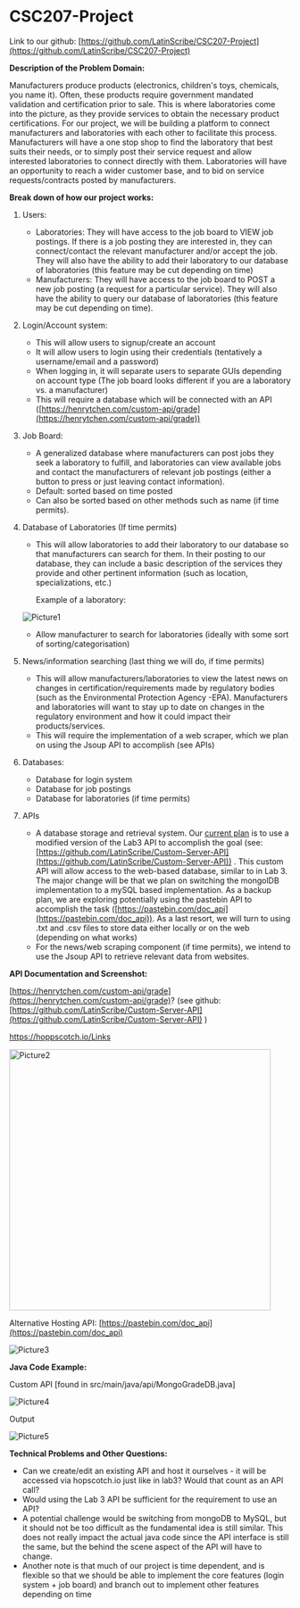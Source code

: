 # CSC207-Project

Link to our github: [https://github.com/LatinScribe/CSC207-Project](https://github.com/LatinScribe/CSC207-Project)

**Description of the Problem Domain:**

Manufacturers produce products (electronics, children's toys, chemicals, you name it). Often, these products require government mandated validation and certification prior to sale. This is where laboratories come into the picture, as they provide services to obtain the necessary product certifications. For our project, we will be building a platform to connect manufacturers and laboratories with each other to facilitate this process. Manufacturers will have a one stop shop to find the laboratory that best suits their needs, or to simply post their service request and allow interested laboratories to connect directly with them. Laboratories will have an opportunity to reach a wider customer base, and to bid on service requests/contracts posted by manufacturers.

**Break down of how our project works:**



1. Users:
	- Laboratories: They will have access to the job board to VIEW job postings. If there is a job posting they are interested in, they can connect/contact the relevant manufacturer and/or accept the job. They will also have the ability to add their laboratory to our database of laboratories (this feature may be cut depending on time)
	- Manufacturers: They will have access to the job board to POST a new job posting (a request for a particular service). They will also have the ability to query our database of laboratories (this feature may be cut depending on time).
2. Login/Account system:
	- This will allow users to signup/create an account
	- It will allow users to login using their credentials (tentatively a username/email and a password)
	- When logging in, it will separate users to separate GUIs depending on account type (The job board looks different if you are a laboratory vs. a manufacturer)
	- This will require a database which will be connected with an API ([https://henrytchen.com/custom-api/grade](https://henrytchen.com/custom-api/grade))
3. Job Board:
	- A generalized database where manufacturers can post jobs they seek a laboratory to fulfill, and laboratories can view available jobs and contact the manufacturers of relevant job postings (either a button to press or just leaving contact information).
	- Default: sorted based on time posted
	- Can also be sorted based on other methods such as name (if time permits).
4. Database of Laboratories (If time permits)
	- This will allow laboratories to add their laboratory to our database so that manufacturers can search for them. In their posting to our database, they can include a basic description of the services they provide and other pertinent information (such as location, specializations, etc.)

    	Example of a laboratory:

   ![Picture1](https://github.com/LatinScribe/CSC207-Project/assets/144297306/f4747069-b912-42c4-962f-6064b8bd9e78)



	- Allow manufacturer to search for laboratories (ideally with some sort of sorting/categorisation)
5. News/information searching (last thing we will do, if time permits)
	- This will allow manufacturers/laboratories to view the latest news on changes in certification/requirements made by regulatory bodies (such as the Environmental Protection Agency -EPA). Manufacturers and laboratories will want to stay up to date on changes in the regulatory environment and how it could impact their products/services. 
	- This will require the implementation of a web scraper, which we plan on using the Jsoup API to accomplish (see APIs)
6. Databases:
	- Database for login system
	- Database for job postings
	- Database for laboratories (if time permits)
7. APIs
	- A database storage and retrieval system. Our <span style="text-decoration:underline;">current plan</span> is to use a modified version of the Lab3 API to accomplish the goal (see:[https://github.com/LatinScribe/Custom-Server-API](https://github.com/LatinScribe/Custom-Server-API)) . This custom API will allow access to the web-based database, similar to in Lab 3. The major change will be that we plan on switching the mongolDB implementation to a mySQL based implementation. As a backup plan, we are exploring potentially using the pastebin API to accomplish the task ([https://pastebin.com/doc_api](https://pastebin.com/doc_api)). As a last resort, we will turn to using .txt and .csv files to store data either locally or on the web (depending on what works)
	- For the news/web scraping component (if time permits), we intend to use the Jsoup API to retrieve relevant data from websites.

		

**API Documentation and Screenshot:**

[https://henrytchen.com/custom-api/grade](https://henrytchen.com/custom-api/grade)? (see github:[https://github.com/LatinScribe/Custom-Server-API](https://github.com/LatinScribe/Custom-Server-API) )

https://hoppscotch.io/Links

<img width="468" alt="Picture2" src="https://github.com/LatinScribe/CSC207-Project/assets/144297306/5866c281-bd64-42d8-a908-19d12878052e">

Alternative Hosting API: [https://pastebin.com/doc_api](https://pastebin.com/doc_api)

![Picture3](https://github.com/LatinScribe/CSC207-Project/assets/144297306/84107bac-61f0-4ce0-a31d-c2b529593c6b)

**Java Code Example:**

Custom API [found in src/main/java/api/MongoGradeDB.java]

![Picture4](https://github.com/LatinScribe/CSC207-Project/assets/144297306/9a7c24f7-b4a0-4f68-91e9-3ef5e5280e96)

Output

![Picture5](https://github.com/LatinScribe/CSC207-Project/assets/144297306/47995d47-7992-402a-b145-071225925bdd)


**Technical Problems and Other Questions:**


* Can we create/edit an existing API and host it ourselves - it will be accessed via hopscotch.io just like in lab3? Would that count as an API call? 
* Would using the Lab 3 API be sufficient for the requirement to use an API?
* A potential challenge would be switching from mongoDB to MySQL, but it should not be too difficult as the fundamental idea is still similar. This does not really impact the actual java code since the API interface is still the same, but the behind the scene aspect of the API will have to change.
* Another note is that much of our project is time dependent, and is flexible so that we should be able to implement the core features (login system + job board) and branch out to implement other features depending on time


